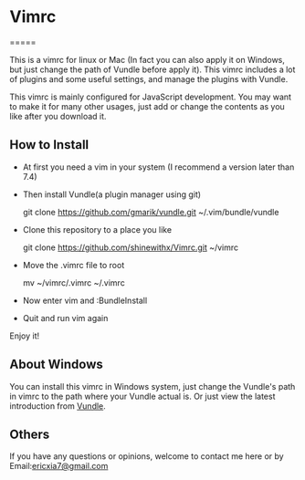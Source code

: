 # Vimrc #
=====

This is a vimrc for linux or Mac (In fact you can also apply it on Windows, but just change the path of Vundle before apply it). This vimrc includes a lot of plugins and some useful settings, and manage the plugins with Vundle. 

This vimrc is mainly configured for JavaScript development. You may want to make it for many other usages, just add or change the contents as you like after you download it.


## How to Install ##

* At first you need a vim in your system (I recommend a version later than 7.4)

* Then install Vundle(a plugin manager using git)

	git clone https://github.com/gmarik/vundle.git ~/.vim/bundle/vundle

* Clone this repository to a place you like

	git clone https://github.com/shinewithx/Vimrc.git ~/vimrc

* Move the .vimrc file to root

	mv ~/vimrc/.vimrc ~/.vimrc

* Now enter vim and  :BundleInstall

* Quit and run vim again

Enjoy it!


## About Windows ##

You can install this vimrc in Windows system, just change the Vundle's path in vimrc to the path where your Vundle actual is. Or just view the latest introduction from [Vundle][vundle].


## Others ##

If you have any questions or opinions, welcome to contact me here or by Email:[ericxia7@gmail.com][email]


[vundle]: https://github.com/gmarik/vundle
[email]: ericxia7@gmail.com

